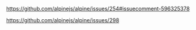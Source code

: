 https://github.com/alpinejs/alpine/issues/254#issuecomment-596325378

https://github.com/alpinejs/alpine/issues/298
